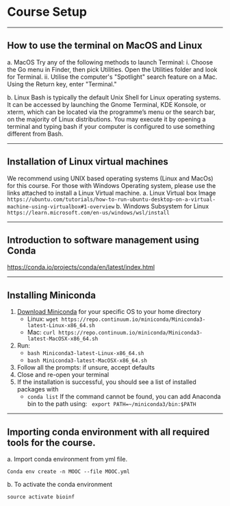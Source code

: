 # Course Setup

-------------------------------------------------------------------------------------------------------------------
## How to use the terminal on MacOS and Linux
a.	MacOS
Try any of the following methods to launch Terminal:
i.	Choose the Go menu in Finder, then pick Utilities. Open the Utilities folder and look for Terminal.
ii.	Utilise the computer's "Spotlight" search feature on a Mac. Using the Return key, enter "Terminal."

b.	Linux
Bash is typically the default Unix Shell for Linux operating systems. It can be accessed by launching the Gnome Terminal, KDE Konsole, or xterm, which can be located via the programme’s menu or the search bar, on the majority of Linux distributions. You may execute it by opening a terminal and typing bash if your computer is configured to use something different from Bash.

--------------------------------------------------------------------------------------------------------------------
## Installation of Linux virtual machines
We recommend using UNIX based operating systems (Linux and MacOs) for this course. For those with Windows Operating system, please use the links attached to install a Linux Virtual machine.
a.	Linux Virtual box Image
`https://ubuntu.com/tutorials/how-to-run-ubuntu-desktop-on-a-virtual-machine-using-virtualbox#1-overview`
b.	Windows Subsystem for Linux
`https://learn.microsoft.com/en-us/windows/wsl/install`

--------------------------------------------------------------------------------------------------------------------
## Introduction to software management using Conda
https://conda.io/projects/conda/en/latest/index.html

--------------------------------------------------------------------------------------------------------------------

##  Installing Miniconda 

1. [Download Miniconda](https://www.anaconda.com/download/) for your specific OS to your home directory
    - Linux: `wget https://repo.continuum.io/miniconda/Miniconda3-latest-Linux-x86_64.sh`
    - Mac: `curl https://repo.continuum.io/miniconda/Miniconda3-latest-MacOSX-x86_64.sh`
2. Run:
    - `bash Miniconda3-latest-Linux-x86_64.sh`
    - `bash Miniconda3-latest-MacOSX-x86_64.sh`
3. Follow all the prompts: if unsure, accept defaults
4. Close and re-open your terminal
5. If the installation is successful, you should see a list of installed packages with
    - `conda list`
If the command cannot be found, you can add Anaconda bin to the path using:
    ` export PATH=~/miniconda3/bin:$PATH`

--------------------------------------------------------------------------------------------------------------------
## Importing conda environment with all required tools for the course.
a.	Import conda environment from yml file.
```
Conda env create -n MOOC --file MOOC.yml
```
b.	To activate the conda environment
```
source activate bioinf
```

